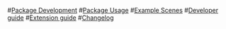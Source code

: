 #[Package Development](../README.md)
#[Package Usage](../Assets/VRSketchingGeometryPackage/README.md)
#[Example Scenes](../Assets/VRSketchingGeometryPackage/Samples/ExampleScenes/Scenes/README.md)
#[Developer guide](intro.md)
#[Extension guide](extension_guide.md)
#[Changelog](../Assets/VRSketchingGeometryPackage/changelog.md)
